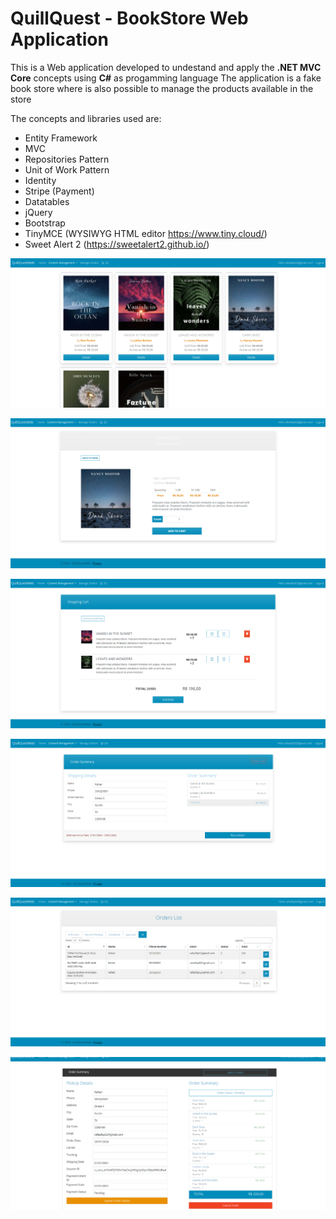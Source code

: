 # QuillQuest - BookStore Web Application

This is a Web application developed to undestand and apply the **.NET MVC Core** concepts using **C#** as progamming language
The application is a fake book store where is also possible to manage the products available in the store

The concepts and libraries used are:

- Entity Framework
- MVC
- Repositories Pattern
- Unit of Work Pattern
- Identity
- Stripe (Payment)
- Datatables
- jQuery
- Bootstrap
- TinyMCE (WYSIWYG HTML editor https://www.tiny.cloud/)
- Sweet Alert 2 (https://sweetalert2.github.io/)

![Start page](screenshots/Homepage.png)

![Product](screenshots/Product.png)

![Cart](screenshots/Cart.png)

![Order](screenshots/Order.png)

![Orders](screenshots/Orders.png)

![Order Manage](screenshots/Order_Manage.png)
